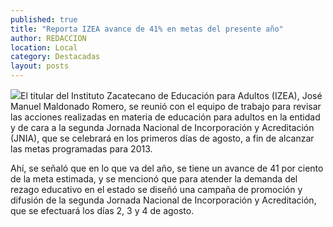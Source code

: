 ```yaml
---
published: true
title: "Reporta IZEA avance de 41% en metas del presente año"
author: REDACCION
location: Local
category: Destacadas
layout: posts
---
```


![](http://i.imgur.com/j1Rs4SVm.jpg)El titular del Instituto Zacatecano de Educación para Adultos (IZEA), José Manuel Maldonado Romero, se reunió con el equipo de trabajo para revisar las acciones realizadas en materia de educación para adultos en la entidad y de cara a la segunda Jornada Nacional de Incorporación y Acreditación (JNIA), que se celebrará en los primeros días de agosto, a fin de alcanzar las metas programadas para 2013.

Ahí, se señaló que en lo que va del año, se tiene un avance de 41 por ciento de la meta estimada, y se mencionó que para atender la demanda del rezago educativo en el estado se diseñó una campaña de promoción y difusión de la segunda Jornada Nacional de Incorporación y Acreditación, que se efectuará los días 2, 3 y 4 de agosto.
